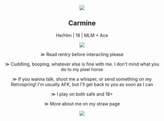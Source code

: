  <div align="center"> <img src="https://files.catbox.moe/k02qyy.webp"> </div>
 <h2 align="center"> Carmine </h2>
 <p align="center"> He/Him | 18 | MLM + Ace </p>
 
 <div align="center"> <img src="https://files.catbox.moe/r39w0s.webp"> </div>

<p align="center"> ≫ Read rentry before interacting please </p>

<p align="center"> ≫ Cuddling, booping, whatever else is fine with me. I don't mind what you do to my pixel horse </p>

<p align="center"> ≫ If you wanna talk, shoot me a whisper, or send something on my Retrospring! I'm usually AFK, but I'll get back to you as soon as I can </p>

<p align="center"> ≫ I play on both safe and 18+ </p>

<p align="center"> ≫ More about me on my straw page </p>

 <div align="center"> <img src="https://files.catbox.moe/pfnc3y.png"> </div>
